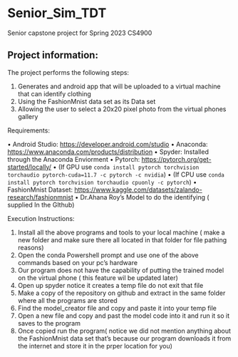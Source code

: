 # Senior_Sim_TDT
Senior capstone project for Spring 2023 CS4900

## Project information:
The project performs the following steps:
	
1.	Generates and android app that will be uploaded to a virtual machine that can identify clothing
2.	Using the FashionMnist data set as its Data set 
3.	Allowing the user to select a 20x20 pixel photo from the virtual phones gallery 

Requirements:

•	Android Studio: https://developer.android.com/studio
•	Anaconda: https://www.anaconda.com/products/distribution
•	Spyder: Installed through the Anaconda Enviorment
•	Pytorch: https://pytorch.org/get-started/locally/
•	(If GPU use `conda install pytorch torchvision torchaudio pytorch-cuda=11.7 -c pytorch -c nvidia`)
•	(If CPU use `conda install pytorch torchvision torchaudio cpuonly -c pytorch`)
•	FashionMnist Dataset: https://www.kaggle.com/datasets/zalando-research/fashionmnist
•	Dr.Ahana Roy’s Model to do the identifying ( supplied In the GIthub)

Execution Instructions:

1.	Install all the above programs and tools to your local machine ( make a new folder and make sure there all located in 		that folder for file pathing reasons)
2.	Open the conda Powershell prompt and use one of the above commands based on your pc’s hardware
3.	Our program does not have the capability of putting the trained model on the virtual phone ( this feature wil be updated 	 later)
4.	Open up spyder notice it creates a temp file do not exit that file 
5.	Make a copy of the repository on github and extract in the same folder where all the programs are stored
6.	Find the model_creator file and copy and paste it into your temp file
7.	Open a new file and copy and past the model code into it and run it so it saves to the program
8.	Once copied run the program( notice we did not mention anything about the FashionMnist data set that’s because our 		program downloads it from the internet and store it in the prper location for you)
